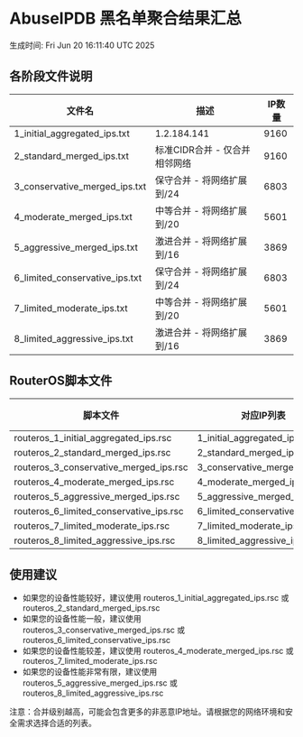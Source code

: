 # AbuseIPDB 黑名单聚合结果汇总
生成时间: Fri Jun 20 16:11:40 UTC 2025

## 各阶段文件说明

| 文件名 | 描述 | IP数量 |
|--------|------|--------|
| 1_initial_aggregated_ips.txt | 1.2.184.141 | 9160 |
| 2_standard_merged_ips.txt | 标准CIDR合并 - 仅合并相邻网络 | 9160 |
| 3_conservative_merged_ips.txt | 保守合并 - 将网络扩展到/24 | 6803 |
| 4_moderate_merged_ips.txt | 中等合并 - 将网络扩展到/20 | 5601 |
| 5_aggressive_merged_ips.txt | 激进合并 - 将网络扩展到/16 | 3869 |
| 6_limited_conservative_ips.txt | 保守合并 - 将网络扩展到/24 | 6803 |
| 7_limited_moderate_ips.txt | 中等合并 - 将网络扩展到/20 | 5601 |
| 8_limited_aggressive_ips.txt | 激进合并 - 将网络扩展到/16 | 3869 |

## RouterOS脚本文件

| 脚本文件 | 对应IP列表 | IP数量 |
|----------|------------|--------|
| routeros_1_initial_aggregated_ips.rsc | 1_initial_aggregated_ips.txt | 9160 |
| routeros_2_standard_merged_ips.rsc | 2_standard_merged_ips.txt | 9160 |
| routeros_3_conservative_merged_ips.rsc | 3_conservative_merged_ips.txt | 6803 |
| routeros_4_moderate_merged_ips.rsc | 4_moderate_merged_ips.txt | 5601 |
| routeros_5_aggressive_merged_ips.rsc | 5_aggressive_merged_ips.txt | 3869 |
| routeros_6_limited_conservative_ips.rsc | 6_limited_conservative_ips.txt | 6803 |
| routeros_7_limited_moderate_ips.rsc | 7_limited_moderate_ips.txt | 5601 |
| routeros_8_limited_aggressive_ips.rsc | 8_limited_aggressive_ips.txt | 3869 |

## 使用建议

- 如果您的设备性能较好，建议使用 routeros_1_initial_aggregated_ips.rsc 或 routeros_2_standard_merged_ips.rsc
- 如果您的设备性能一般，建议使用 routeros_3_conservative_merged_ips.rsc 或 routeros_6_limited_conservative_ips.rsc
- 如果您的设备性能较差，建议使用 routeros_4_moderate_merged_ips.rsc 或 routeros_7_limited_moderate_ips.rsc
- 如果您的设备性能非常有限，建议使用 routeros_5_aggressive_merged_ips.rsc 或 routeros_8_limited_aggressive_ips.rsc

注意：合并级别越高，可能会包含更多的非恶意IP地址。请根据您的网络环境和安全需求选择合适的列表。
